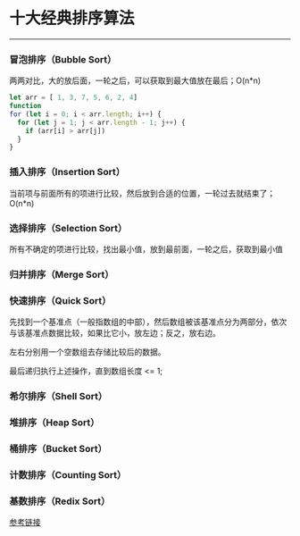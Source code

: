 # 十大经典排序算法

------

### 冒泡排序（Bubble Sort）

两两对比，大的放后面，一轮之后，可以获取到最大值放在最后；O(n*n)

```javascript
let arr = [ 1, 3, 7, 5, 6, 2, 4]
function 
for (let i = 0; i < arr.length; i++) {
  for (let j = 1; j < arr.length - 1; j++) {
    if (arr[i] > arr[j])
  }
}
```

### 插入排序（Insertion Sort）

当前项与前面所有的项进行比较，然后放到合适的位置，一轮过去就结束了；O(n*n)

### 选择排序（Selection Sort）

所有不确定的项进行比较，找出最小值，放到最前面，一轮之后，获取到最小值

### 归并排序（Merge Sort）

### 快速排序（Quick Sort）

先找到一个基准点（一般指数组的中部），然后数组被该基准点分为两部分，依次与该基准点数据比较，如果比它小，放左边；反之，放右边。

左右分别用一个空数组去存储比较后的数据。

最后递归执行上述操作，直到数组长度 <= 1;

### 希尔排序（Shell Sort）

### 堆排序（Heap Sort）

### 桶排序（Bucket Sort）

### 计数排序（Counting Sort）

### 基数排序（Redix Sort）





[参考链接](https://juejin.cn/post/6844903902484103182)